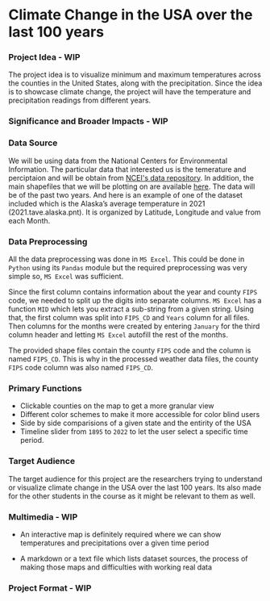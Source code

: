 # Climate Change in the USA over the last 100 years

### Project Idea - WIP
The project idea is to visualize minimum and maximum temperatures across the counties in the United States, along with the precipitation. Since the idea is to showcase climate change, the project will have the temperature and precipitation readings from different years.

### Significance and Broader Impacts - WIP

### Data Source
We will be using data from the National Centers for Environmental Information. The particular data that interested us is the temerature and perciptaion and will be obtain from [NCEI's data repository](https://www.ncei.noaa.gov/pub/data/cirs/climgrid/). 
In addition, the main shapefiles that we will be plotting on are available [here](https://www.ncei.noaa.gov/pub/data/cirs/climdiv/). The data will be of the past two years. And here is an example of one of the dataset included which is the Alaska’s average temperature in 2021 (2021.tave.alaska.pnt). It is organized by Latitude, Longitude and value from each Month. 

### Data Preprocessing
All the data preprocessing was done in `MS Excel`. This could be done in `Python` using its `Pandas` module but the required preprocessing was very simple so, `MS Excel` was sufficient.

Since the first column contains information about the year and county `FIPS` code, we needed to split up the digits into separate columns. `MS Excel` has a function `MID` which lets you extract a sub-string from a given string. Using that, the first column was split into `FIPS_CD` and `Years` column for all files. 
Then columns for the months were created by entering `January` for the third column header and letting `MS Excel` autofill the rest of the months.

The provided shape files contain the county `FIPS` code and the column is named `FIPS_CD`. This is why in the processed weather data files, the county `FIPS` code column was also named `FIPS_CD`. 

### Primary Functions
- Clickable counties on the map to get a more granular view
- Different color schemes to make it more accessible for color blind users
- Side by side comparisions of a given state and the entirity of the USA
- Timeline slider from `1895` to `2022` to let the user select a specific time period.

### Target Audience
The target audience for this project are the researchers trying to understand or visualize climate change in the USA over the last 100 years. Its also made for the other students in the course as it might be relevant to them as well.

### Multimedia - WIP
- An interactive map is definitely required where we can show temperatures and precipitations over a given time period

- A markdown or a text file which lists dataset sources, the process of making those maps and difficulties with working real data

### Project Format - WIP